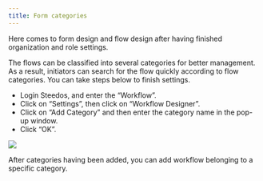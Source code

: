 ```yaml
---
title: Form categories
---
```


Here comes to form design and flow design after having finished organization and role settings.

The flows can be classified into several categories for better management. As a result, initiators can search for the flow quickly according to flow categories. You can take steps below to finish settings.
- Login Steedos, and enter the “Workflow”.
- Click on “Settings”, then click on “Workflow Designer”.
- Click on “Add Category” and then enter the category name in the pop-up window. 
- Click “OK”.

![](/assets/us/workflow/13.png)

After categories having been added, you can add workflow belonging to a specific category.

